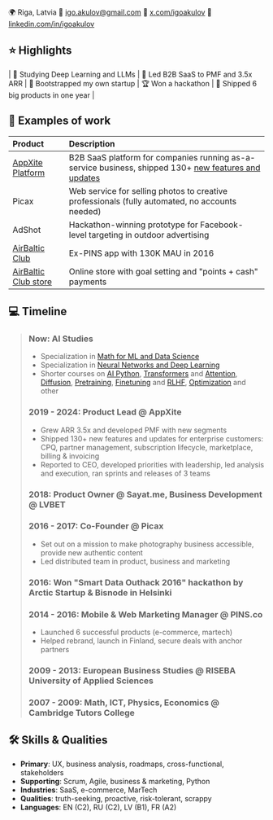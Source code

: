 🌍 Riga, Latvia 📧 igo.akulov@gmail.com 🔗 [x.com/igoakulov](https://x.com/igoakulov) 🔗 [linkedin.com/in/igoakulov](https://www.linkedin.com/in/igoakulov/)

## ⭐ Highlights

| 🤖 Studying Deep Learning and LLMs | 🚀 Led B2B SaaS to PMF and 3.5x ARR | 🐣 Bootstrapped my own startup | 🏆 Won a hackathon | 🚢 Shipped 6 big products in one year |

## 💎 Examples of work

| Product | Description |
|:--------|:------------|
| [AppXite Platform](https://www.appxite.com/) | B2B SaaS platform for companies running as-a-service business, shipped 130+ [new features and updates](https://support.appxite.com/hc/en-us/sections/360003529760-Product-Releases) |
| Picax | Web service for selling photos to creative professionals (fully automated, no accounts needed) |
| AdShot | Hackathon-winning prototype for Facebook-level targeting in outdoor advertising |
| [AirBaltic Club](https://apps.apple.com/lv/app/airbaltic/id1144087109) | Ex-PINS app with 130K MAU in 2016 |
| [AirBaltic Club store](https://spend.airbalticclub.com/) | Online store with goal setting and "points + cash" payments |

## 💻 Timeline

>### Now: AI Studies
>* Specialization in [Math for ML and Data Science](https://www.coursera.org/specializations/mathematics-for-machine-learning-and-data-science)
>* Specialization in [Neural Networks and Deep Learning](https://www.coursera.org/learn/neural-networks-deep-learning)
>* Shorter courses on [AI Python](https://www.deeplearning.ai/short-courses/ai-python-for-beginners/), [Transformers](https://www.deeplearning.ai/short-courses/how-diffusion-models-work/) and [Attention](https://www.deeplearning.ai/short-courses/attention-in-transformers-concepts-and-code-in-pytorch/), [Diffusion](https://www.deeplearning.ai/short-courses/how-diffusion-models-work/), [Pretraining](https://www.deeplearning.ai/short-courses/pretraining-llms/), [Finetuning](https://www.deeplearning.ai/short-courses/finetuning-large-language-models/) and [RLHF](https://www.deeplearning.ai/short-courses/reinforcement-learning-from-human-feedback/), [Optimization](https://www.deeplearning.ai/short-courses/retrieval-optimization-from-tokenization-to-vector-quantization/) and other 
>
>### 2019 - 2024: Product Lead @ AppXite
>* Grew ARR 3.5x and developed PMF with new segments
>* Shipped 130+ new features and updates for enterprise customers: CPQ, partner management, subscription lifecycle, marketplace, billing & invoicing
>* Reported to CEO, developed priorities with leadership, led analysis and execution, ran sprints and releases of 3 teams
>
>### 2018: Product Owner @ Sayat.me, Business Development @ LVBET
>
>### 2016 - 2017: Co-Founder @ Picax
>* Set out on a mission to make photography business accessible, provide new authentic content
>* Led distributed team in product, business and marketing
>
>### 2016: Won "Smart Data Outhack 2016" hackathon by Arctic Startup & Bisnode in Helsinki
>
>### 2014 - 2016: Mobile & Web Marketing Manager @ PINS.co
>* Launched 6 successful products (e-commerce, martech)
>* Helped rebrand, launch in Finland, secure deals with anchor partners
>
>### 2009 - 2013: European Business Studies @ RISEBA University of Applied Sciences
>
>### 2007 - 2009: Math, ICT, Physics, Economics @ Cambridge Tutors College

## 🛠️ Skills & Qualities
* **Primary**: UX, business analysis, roadmaps, cross-functional, stakeholders
* **Supporting**: Scrum, Agile, business & marketing, Python
* **Industries**: SaaS, e-commerce, MarTech
* **Qualities**: truth-seeking, proactive, risk-tolerant, scrappy
* **Languages**: EN (C2), RU (C2), LV (B1), FR (A2)